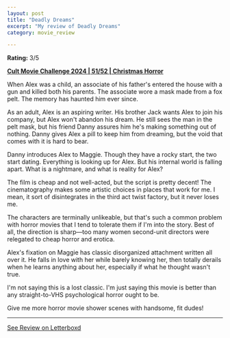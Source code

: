 ```yaml
---
layout: post
title: "Deadly Dreams"
excerpt: "My review of Deadly Dreams"
category: movie_review

---
```


**Rating:** 3/5

<b><a href="https://boxd.it/rIGbC/detail">Cult Movie Challenge 2024 | 51/52 | Christmas Horror</a></b>

When Alex was a child, an associate of his father's entered the house with a gun and killed both his parents. The associate wore a mask made from a fox pelt. The memory has haunted him ever since.

As an adult, Alex is an aspiring writer. His brother Jack wants Alex to join his company, but Alex won't abandon his dream. He still sees the man in the pelt mask, but his friend Danny assures him he's making something out of nothing. Danny gives Alex a pill to keep him from dreaming, but the void that comes with it is hard to bear.

Danny introduces Alex to Maggie. Though they have a rocky start, the two start dating. Everything is looking up for Alex. But his internal world is falling apart. What is a nightmare, and what is reality for Alex? 

The film is cheap and not well-acted, but the script is pretty decent! The cinematography makes some artistic choices in places that work for me. I mean, it sort of disintegrates in the third act twist factory, but it never loses me.

The characters are terminally unlikeable, but that's such a common problem with horror movies that I tend to tolerate them if I'm into the story. Best of all, the direction is sharp—too many women second-unit directors were relegated to cheap horror and erotica.

Alex's fixation on Maggie has classic disorganized attachment written all over it. He falls in love with her while barely knowing her, then totally derails when he learns anything about her, especially if what he thought wasn't true.

I'm not saying this is a lost classic. I'm just saying this movie is better than any straight-to-VHS psychological horror ought to be. 

Give me more horror movie shower scenes with handsome, fit dudes!

<hr>

[See Review on Letterboxd](https://boxd.it/8G18KP)
